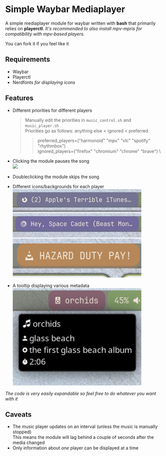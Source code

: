 # Simple Waybar Mediaplayer

A simple mediaplayer module for waybar written with **bash** that primarily relies on **playerctl**. *It's recommended to also install mpv-mpris for compatibility with mpv-based players.*

You can fork it if you feel like it

## Requirements
- Waybar
- Playerctl
- Nerdfonts *for displaying icons*


## Features
- Different priorities for different players
	> Manually edit the priorities in `music_control.sh` and `music_player.sh` \
	> Priorities go as follows: anything else < ignored < preferred
	>> preferred_players=("harmonoid"  "mpv"  "vlc"  "spotify"  "rhythmbox") \
	>> ignored_players=("firefox"  "chromium"  "chrome"  "brave") \

- Clicking the module pauses the song
	</br> <img src="https://github.com/explo-gr/simple-waybar-mediaplayer/blob/main/showcase/pause_resume.gif" width="410">
- Doubleclicking the module skips the song
- Different icons/backgrounds for each player
	</br> <img src="https://github.com/explo-gr/simple-waybar-mediaplayer/blob/main/showcase/firefox.png" width="410">
	</br> <img src="https://github.com/explo-gr/simple-waybar-mediaplayer/blob/main/showcase/mpv.png" width="410">
	</br> <img src="https://github.com/explo-gr/simple-waybar-mediaplayer/blob/main/showcase/vlc.png" width="410">
- A tooltip displaying various metadata
	</br> <img src="https://github.com/explo-gr/simple-waybar-mediaplayer/blob/main/showcase/song_information.png" width="410">

*The code is very easily expandable so feel free to do whatever you want with it*

## Caveats
- The music player updates on an interval (unless the music is manually stopped) \
This means the module will lag behind a couple of seconds after the media changed
- Only information about *one* player can be displayed at a time
